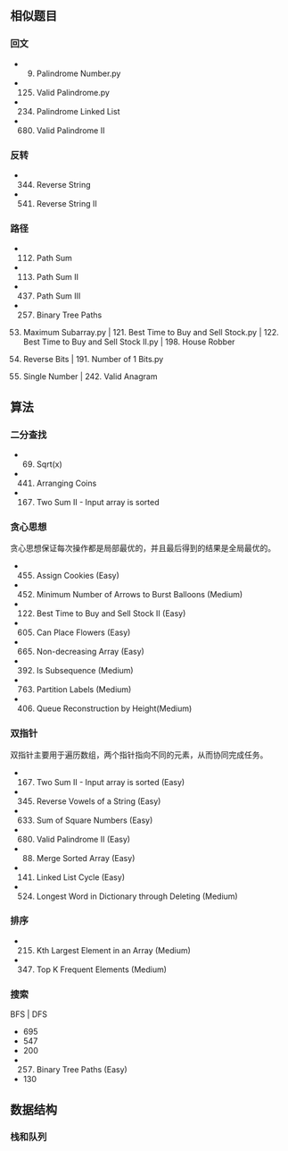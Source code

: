 ## 相似题目


### 回文
- 9. Palindrome Number.py
- 125. Valid Palindrome.py
- 234. Palindrome Linked List
- 680. Valid Palindrome II 


###  反转
- 344. Reverse String
- 541. Reverse String II


### 路径
- 112. Path Sum
- 113. Path Sum II
- 437. Path Sum III
- 257. Binary Tree Paths



53. Maximum Subarray.py | 121. Best Time to Buy and Sell Stock.py | 122. Best Time to Buy and Sell Stock II.py | 198. House Robber

190. Reverse Bits | 191. Number of 1 Bits.py

136. Single Number | 242. Valid Anagram



## 算法

### 二分查找

- 69. Sqrt(x)
- 441. Arranging Coins
- 167. Two Sum II - Input array is sorted


### 贪心思想

贪心思想保证每次操作都是局部最优的，并且最后得到的结果是全局最优的。

- 455. Assign Cookies (Easy)
- 452. Minimum Number of Arrows to Burst Balloons (Medium)
- 122. Best Time to Buy and Sell Stock II (Easy)
- 605. Can Place Flowers (Easy)
- 665. Non-decreasing Array (Easy)
- 392. Is Subsequence (Medium)
- 763. Partition Labels (Medium)
- 406. Queue Reconstruction by Height(Medium)


### 双指针

双指针主要用于遍历数组，两个指针指向不同的元素，从而协同完成任务。

- 167. Two Sum II - Input array is sorted (Easy)
- 345. Reverse Vowels of a String (Easy)
- 633. Sum of Square Numbers (Easy)
- 680. Valid Palindrome II (Easy)
- 88. Merge Sorted Array (Easy)
- 141. Linked List Cycle (Easy)
- 524. Longest Word in Dictionary through Deleting (Medium)


### 排序

- 215. Kth Largest Element in an Array (Medium)
- 347. Top K Frequent Elements (Medium)


### 搜索

BFS | DFS

- 695
- 547
- 200
- 257. Binary Tree Paths (Easy)
- 130


## 数据结构

### 栈和队列

